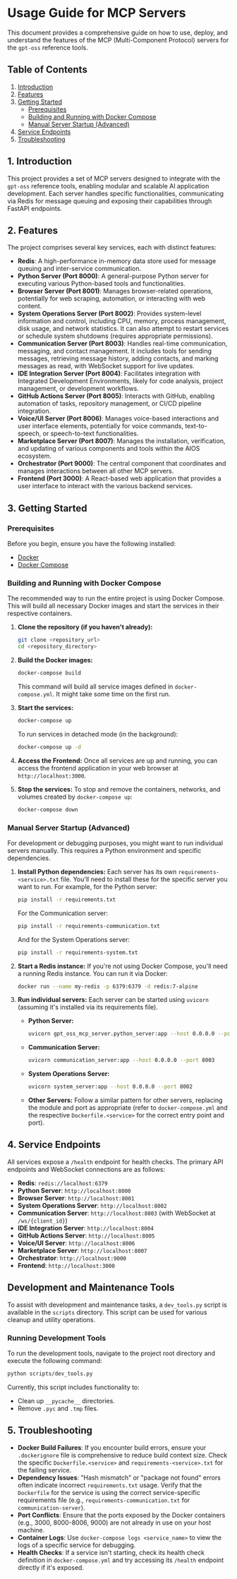 # Usage Guide for MCP Servers

This document provides a comprehensive guide on how to use, deploy, and understand the features of the MCP (Multi-Component Protocol) servers for the `gpt-oss` reference tools.

## Table of Contents
1.  [Introduction](#introduction)
2.  [Features](#features)
3.  [Getting Started](#getting-started)
    *   [Prerequisites](#prerequisites)
    *   [Building and Running with Docker Compose](#building-and-running-with-docker-compose)
    *   [Manual Server Startup (Advanced)](#manual-server-startup-advanced)
4.  [Service Endpoints](#service-endpoints)
5.  [Troubleshooting](#troubleshooting)

## 1. Introduction

This project provides a set of MCP servers designed to integrate with the `gpt-oss` reference tools, enabling modular and scalable AI application development. Each server handles specific functionalities, communicating via Redis for message queuing and exposing their capabilities through FastAPI endpoints.

## 2. Features

The project comprises several key services, each with distinct features:

*   **Redis**: A high-performance in-memory data store used for message queuing and inter-service communication.
*   **Python Server (Port 8000)**: A general-purpose Python server for executing various Python-based tools and functionalities.
*   **Browser Server (Port 8001)**: Manages browser-related operations, potentially for web scraping, automation, or interacting with web content.
*   **System Operations Server (Port 8002)**: Provides system-level information and control, including CPU, memory, process management, disk usage, and network statistics. It can also attempt to restart services or schedule system shutdowns (requires appropriate permissions).
*   **Communication Server (Port 8003)**: Handles real-time communication, messaging, and contact management. It includes tools for sending messages, retrieving message history, adding contacts, and marking messages as read, with WebSocket support for live updates.
*   **IDE Integration Server (Port 8004)**: Facilitates integration with Integrated Development Environments, likely for code analysis, project management, or development workflows.
*   **GitHub Actions Server (Port 8005)**: Interacts with GitHub, enabling automation of tasks, repository management, or CI/CD pipeline integration.
*   **Voice/UI Server (Port 8006)**: Manages voice-based interactions and user interface elements, potentially for voice commands, text-to-speech, or speech-to-text functionalities.
*   **Marketplace Server (Port 8007)**: Manages the installation, verification, and updating of various components and tools within the AIOS ecosystem.
*   **Orchestrator (Port 9000)**: The central component that coordinates and manages interactions between all other MCP servers.
*   **Frontend (Port 3000)**: A React-based web application that provides a user interface to interact with the various backend services.

## 3. Getting Started

### Prerequisites

Before you begin, ensure you have the following installed:

*   [Docker](https://www.docker.com/get-started)
*   [Docker Compose](https://docs.docker.com/compose/install/)

### Building and Running with Docker Compose

The recommended way to run the entire project is using Docker Compose. This will build all necessary Docker images and start the services in their respective containers.

1.  **Clone the repository (if you haven't already):**
    ```bash
    git clone <repository_url>
    cd <repository_directory>
    ```

2.  **Build the Docker images:**
    ```bash
    docker-compose build
    ```
    This command will build all service images defined in `docker-compose.yml`. It might take some time on the first run.

3.  **Start the services:**
    ```bash
    docker-compose up
    ```
    To run services in detached mode (in the background):
    ```bash
    docker-compose up -d
    ```

4.  **Access the Frontend:**
    Once all services are up and running, you can access the frontend application in your web browser at `http://localhost:3000`.

5.  **Stop the services:**
    To stop and remove the containers, networks, and volumes created by `docker-compose up`:
    ```bash
    docker-compose down
    ```

### Manual Server Startup (Advanced)

For development or debugging purposes, you might want to run individual servers manually. This requires a Python environment and specific dependencies.

1.  **Install Python dependencies:**
    Each server has its own `requirements-<service>.txt` file. You'll need to install these for the specific server you want to run.
    For example, for the Python server:
    ```bash
    pip install -r requirements.txt
    ```
    For the Communication server:
    ```bash
    pip install -r requirements-communication.txt
    ```
    And for the System Operations server:
    ```bash
    pip install -r requirements-system.txt
    ```

2.  **Start a Redis instance:**
    If you're not using Docker Compose, you'll need a running Redis instance. You can run it via Docker:
    ```bash
    docker run --name my-redis -p 6379:6379 -d redis:7-alpine
    ```

3.  **Run individual servers:**
    Each server can be started using `uvicorn` (assuming it's installed via its requirements file).
    
    *   **Python Server:**
        ```bash
        uvicorn gpt_oss_mcp_server.python_server:app --host 0.0.0.0 --port 8000
        ```
    *   **Communication Server:**
        ```bash
        uvicorn communication_server:app --host 0.0.0.0 --port 8003
        ```
    *   **System Operations Server:**
        ```bash
        uvicorn system_server:app --host 0.0.0.0 --port 8002
        ```
    *   **Other Servers:**
        Follow a similar pattern for other servers, replacing the module and port as appropriate (refer to `docker-compose.yml` and the respective `Dockerfile.<service>` for the correct entry point and port).

## 4. Service Endpoints

All services expose a `/health` endpoint for health checks. The primary API endpoints and WebSocket connections are as follows:

*   **Redis**: `redis://localhost:6379`
*   **Python Server**: `http://localhost:8000`
*   **Browser Server**: `http://localhost:8001`
*   **System Operations Server**: `http://localhost:8002`
*   **Communication Server**: `http://localhost:8003` (with WebSocket at `/ws/{client_id}`)
*   **IDE Integration Server**: `http://localhost:8004`
*   **GitHub Actions Server**: `http://localhost:8005`
*   **Voice/UI Server**: `http://localhost:8006`
*   **Marketplace Server**: `http://localhost:8007`
*   **Orchestrator**: `http://localhost:9000`
*   **Frontend**: `http://localhost:3000`

## Development and Maintenance Tools

To assist with development and maintenance tasks, a `dev_tools.py` script is available in the `scripts` directory. This script can be used for various cleanup and utility operations.

### Running Development Tools

To run the development tools, navigate to the project root directory and execute the following command:

```bash
python scripts/dev_tools.py
```

Currently, this script includes functionality to:

*   Clean up `__pycache__` directories.
*   Remove `.pyc` and `.tmp` files.

## 5. Troubleshooting

*   **Docker Build Failures**: If you encounter build errors, ensure your `.dockerignore` file is comprehensive to reduce build context size. Check the specific `Dockerfile.<service>` and `requirements-<service>.txt` for the failing service.
*   **Dependency Issues**: "Hash mismatch" or "package not found" errors often indicate incorrect `requirements.txt` usage. Verify that the `Dockerfile` for the service is using the correct service-specific requirements file (e.g., `requirements-communication.txt` for `communication-server`).
*   **Port Conflicts**: Ensure that the ports exposed by the Docker containers (e.g., 3000, 8000-8006, 9000) are not already in use on your host machine.
*   **Container Logs**: Use `docker-compose logs <service_name>` to view the logs of a specific service for debugging.
*   **Health Checks**: If a service isn't starting, check its health check definition in `docker-compose.yml` and try accessing its `/health` endpoint directly if it's exposed.
